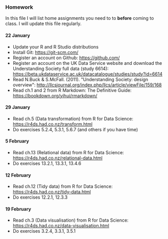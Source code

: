 ### Homework

In this file I will list home assignments you need to to **before** coming to class. I will update this file regularly.

#### 22 January

- Update your R and R Studio distributions
- Install Git: https://git-scm.com/
- Register an account on Github: https://github.com/
- Register an account on the UK Data Service website and download the Understanding Society full data (study 6614): https://beta.ukdataservice.ac.uk/datacatalogue/studies/study?id=6614
- Read N.Buck \& S.McFall. (2011). "Understanding Society: design overview": http://llcsjournal.org/index.php/llcs/article/viewFile/159/168
- Read ch.1 and 2 from R Markdown: The Definitive Guide: https://bookdown.org/yihui/rmarkdown/

#### 29 January

- Read ch.5 (Data transformation) from R for Data Science: https://r4ds.had.co.nz/transform.html
- Do exercises 5.2.4, 5.3.1, 5.6.7 (and others if you have time)

#### 5 February

- Read ch.13 (Relational data) from R for Data Science: https://r4ds.had.co.nz/relational-data.html
- Do exercises 13.2.1, 13.3.1, 13.4.6

#### 12 February

- Read ch.12 (Tidy data) from R for Data Science: https://r4ds.had.co.nz/tidy-data.html
- Do exercises 12.2.1, 12.3.3

#### 19 February

- Read ch.3 (Data visualisation) from R for Data Science: https://r4ds.had.co.nz/data-visualisation.html
- Do exercises 3.2.4, 3.3.1, 3.5.1


